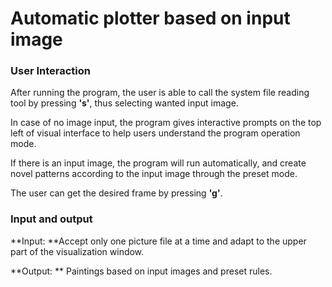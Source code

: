 # Automatic plotter based on input image

### User Interaction

After running the program, the user is able to call the system file reading tool by pressing **'s'**, thus selecting wanted input image.

In case of no image input, the program gives interactive prompts on the top left of visual interface to help users understand the program operation mode.

If there is an input image, the program will run automatically, and create novel patterns according to the input image through the preset mode.

The user can get the desired frame by pressing **'g'**.

### Input and output

**Input: **Accept only one picture file at a time and adapt to the upper part of the visualization window.

**Output: ** Paintings based on input images and preset rules.